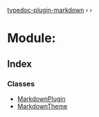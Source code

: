 [typedoc-plugin-markdown](../README.md) › [](reflection-1330.md) › [](reflection-1330.reflection-1.md)

# Module: 

## Index

### Classes

* [MarkdownPlugin](../classes/reflection-1330.reflection-1.markdownplugin.md)
* [MarkdownTheme](../classes/reflection-1330.reflection-1.markdowntheme.md)
